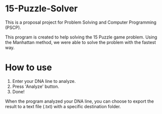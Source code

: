# 15-Puzzle-Solver
 This is a proposal project for Problem Solving and Computer Programming (PSCP).

 This program is created to help solving the 15 Puzzle game problem. Using the Manhattan method, we were able to solve the problem with the fastest way. 
 
# How to use
 1. Enter your DNA line to analyze.
 2. Press 'Analyze' button.
 3. Done!

When the program analyzed your DNA line, you can choose to export the result to a text file (.txt) with a specific destination folder.
